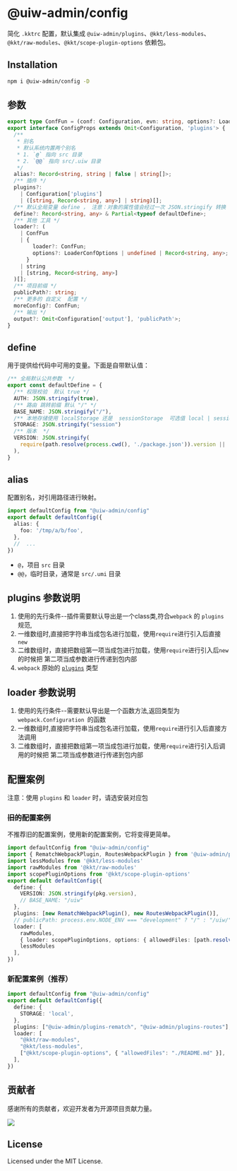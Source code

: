 @uiw-admin/config
===

简化 `.kktrc` 配置，默认集成 `@uiw-admin/plugins`、`@kkt/less-modules`、`@kkt/raw-modules`、`@kkt/scope-plugin-options` 依赖包。

## Installation

```bash
npm i @uiw-admin/config -D
```

## 参数

```ts
export type ConfFun = (conf: Configuration, evn: string, options?: LoaderConfOptions | undefined) => Configuration
export interface ConfigProps extends Omit<Configuration, 'plugins'> {
  /**
   * 别名
   * 默认系统内置两个别名
   * 1. `@` 指向 src 目录
   * 2. `@@` 指向 src/.uiw 目录
   */
  alias?: Record<string, string | false | string[]>;
  /** 插件 */
  plugins?:
    | Configuration['plugins']
    | ([string, Record<string, any>] | string)[];
  /** 默认全局变量 define ， 注意：对象的属性值会经过一次 JSON.stringify 转换   */
  define?: Record<string, any> & Partial<typeof defaultDefine>;
  /** 其他 工具 */
  loader?: (
    | ConfFun
    | {
        loader?: ConfFun;
        options?: LoaderConfOptions | undefined | Record<string, any>;
      }
    | string
    | [string, Record<string, any>]
  )[];
  /** 项目前缀 */
  publicPath?: string;
  /** 更多的 自定义  配置 */
  moreConfig?: ConfFun;
  /** 输出 */
  output?: Omit<Configuration['output'], 'publicPath'>;
}
```

## define

用于提供给代码中可用的变量。下面是自带默认值：

```ts
/** 全局默认公共参数  */
export const defaultDefine = {
  /** 权限校验  默认 true */
  AUTH: JSON.stringify(true),
  /** 路由 跳转前缀 默认 "/" */
  BASE_NAME: JSON.stringify("/"),
  /** 本地存储使用 localStorage 还是  sessionStorage  可选值 local | session */
  STORAGE: JSON.stringify("session")
  /** 版本  */
  VERSION: JSON.stringify(
    require(path.resolve(process.cwd(), './package.json')).version || '0',
  ),
}
```

## alias

配置别名，对引用路径进行映射。

```ts
import defaultConfig from "@uiw-admin/config"
export default defaultConfig({
  alias: {
    foo: '/tmp/a/b/foo',
  },
  //  ...
})
```

- `@`，项目 `src` 目录
- `@@`，临时目录，通常是 `src/.umi` 目录

## plugins 参数说明

1. 使用的先行条件--插件需要默认导出是一个class类,符合`webpack` 的 `plugins`规范,
2. 一维数组时,直接把字符串当成包名进行加载，使用`require`进行引入后直接`new`
3. 二维数组时，直接把数组第一项当成包进行加载，使用`require`进行引入后`new`的时候把 第二项当成参数进行传递到包内部 
4. `webpack` 原始的 [`plugins`](https://webpack.docschina.org/concepts/plugins/#usage) 类型

## loader 参数说明

1. 使用的先行条件--需要默认导出是一个函数方法,返回类型为`webpack.Configuration `的函数
2. 一维数组时,直接把字符串当成包名进行加载，使用`require`进行引入后直接方法调用
3. 二维数组时，直接把数组第一项当成包进行加载，使用`require`进行引入后调用的时候把 第二项当成参数进行传递到包内部 

## 配置案例

注意：使用 `plugins` 和 `loader` 时，请选安装对应包

### ~~旧的配置案例~~

不推荐旧的配置案例，使用新的配置案例，它将变得更简单。

```ts
import defaultConfig from "@uiw-admin/config"
import { RematchWebpackPlugin, RoutesWebpackPlugin } from '@uiw-admin/plugins'
import lessModules from '@kkt/less-modules'
import rawModules from '@kkt/raw-modules'
import scopePluginOptions from '@kkt/scope-plugin-options'
export default defaultConfig({
  define: {
    VERSION: JSON.stringify(pkg.version),
    // BASE_NAME: "/uiw"
  },
  plugins: [new RematchWebpackPlugin(), new RoutesWebpackPlugin()],
  // publicPath: process.env.NODE_ENV === "development" ? "/" : "/uiw/",
  loader: [
    rawModules,
    { loader: scopePluginOptions, options: { allowedFiles: [path.resolve(process.cwd(), 'README.md')] } },
    lessModules
  ],
})
```

### 新配置案例（推荐）

```ts
import defaultConfig from "@uiw-admin/config"
export default defaultConfig({
  define: {
    STORAGE: 'local',
  },
  plugins: ["@uiw-admin/plugins-rematch", "@uiw-admin/plugins-routes"],
  loader: [
    "@kkt/raw-modules",
    "@kkt/less-modules",
    ["@kkt/scope-plugin-options", { "allowedFiles": "./README.md" }],
  ],
})
```

## 贡献者

感谢所有的贡献者，欢迎开发者为开源项目贡献力量。

<a href="https://github.com/uiwjs/uiw-admin/graphs/contributors">
  <img src="https://uiwjs.github.io/uiw-admin/CONTRIBUTORS.svg" />
</a>

## License

Licensed under the MIT License.


